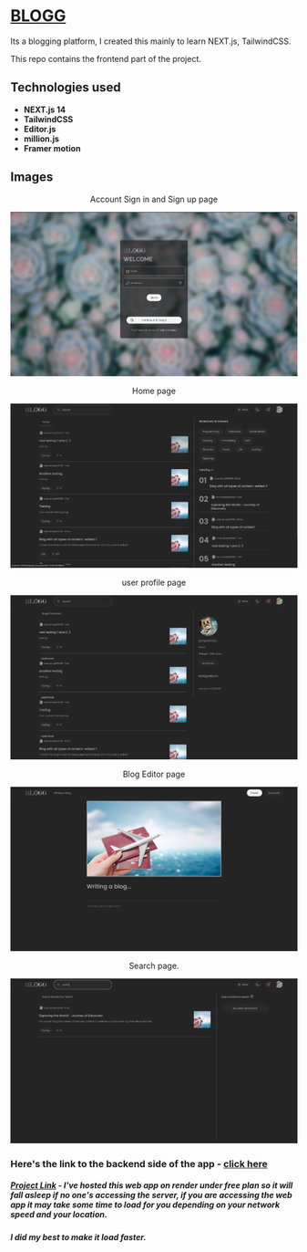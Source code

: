 # [BLOGG](https://bloom-blogging.onrender.com)

Its a blogging platform, I created this mainly to learn NEXT.js, TailwindCSS.

This repo contains the frontend part of the project.

## Technologies used

- **NEXT.js 14**
- **TailwindCSS**
- **Editor.js**
- **million.js**
- **Framer motion**

## Images

<center>Account Sign in and Sign up page</center>

![Image](./markdownImages/bb_acc.png)

<center>Home page</center>

![Image](./markdownImages/base.jpeg)

<center>user profile page</center>

![Image](./markdownImages/bb_up.png)

<center>Blog Editor page</center>

![Image](./markdownImages/bb_wri.png)

<center>Search page.</center>

![Image](./markdownImages/bb_s.png)

### Here's the link to the backend side of the app - [click here](https://github.com/gurusaranm0025/bloom-blogging-backend)

##### [Project Link](https://bloom-blogging.onrender.com) - I've hosted this web app on render under free plan so it will fall asleep if no one's accessing the server, if you are accessing the web app it may take some time to load for you depending on your network speed and your location.

##### I did my best to make it load faster.
